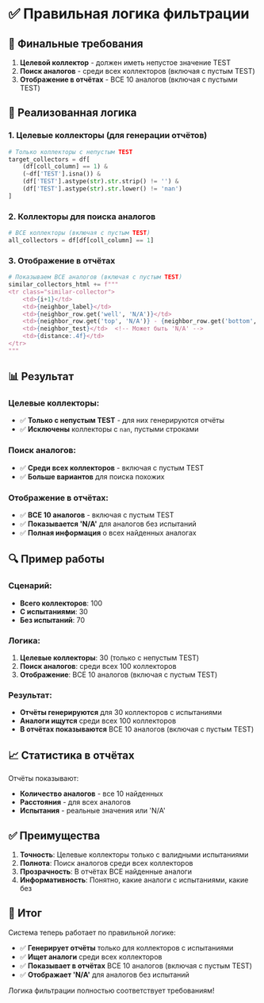 # ✅ Правильная логика фильтрации

## 🎯 Финальные требования
1. **Целевой коллектор** - должен иметь непустое значение TEST
2. **Поиск аналогов** - среди всех коллекторов (включая с пустым TEST)
3. **Отображение в отчётах** - ВСЕ 10 аналогов (включая с пустыми TEST)

## 🔧 Реализованная логика

### 1. Целевые коллекторы (для генерации отчётов)
```python
# Только коллекторы с непустым TEST
target_collectors = df[
    (df[coll_column] == 1) & 
    (~df['TEST'].isna()) & 
    (df['TEST'].astype(str).str.strip() != '') &
    (df['TEST'].astype(str).str.lower() != 'nan')
]
```

### 2. Коллекторы для поиска аналогов
```python
# ВСЕ коллекторы (включая с пустым TEST)
all_collectors = df[df[coll_column] == 1]
```

### 3. Отображение в отчётах
```python
# Показываем ВСЕ аналогов (включая с пустым TEST)
similar_collectors_html += f"""
<tr class="similar-collector">
    <td>{i+1}</td>
    <td>{neighbor_label}</td>
    <td>{neighbor_row.get('well', 'N/A')}</td>
    <td>{neighbor_row.get('top', 'N/A')} - {neighbor_row.get('bottom', 'N/A')}</td>
    <td>{neighbor_test}</td>  <!-- Может быть 'N/A' -->
    <td>{distance:.4f}</td>
</tr>
"""
```

## 📊 Результат

### Целевые коллекторы:
- ✅ **Только с непустым TEST** - для них генерируются отчёты
- ✅ **Исключены** коллекторы с `nan`, пустыми строками

### Поиск аналогов:
- ✅ **Среди всех коллекторов** - включая с пустым TEST
- ✅ **Больше вариантов** для поиска похожих

### Отображение в отчётах:
- ✅ **ВСЕ 10 аналогов** - включая с пустым TEST
- ✅ **Показывается 'N/A'** для аналогов без испытаний
- ✅ **Полная информация** о всех найденных аналогах

## 🔍 Пример работы

### Сценарий:
- **Всего коллекторов**: 100
- **С испытаниями**: 30
- **Без испытаний**: 70

### Логика:
1. **Целевые коллекторы**: 30 (только с непустым TEST)
2. **Поиск аналогов**: среди всех 100 коллекторов
3. **Отображение**: ВСЕ 10 аналогов (включая с пустым TEST)

### Результат:
- **Отчёты генерируются** для 30 коллекторов с испытаниями
- **Аналоги ищутся** среди всех 100 коллекторов
- **В отчётах показываются** ВСЕ 10 аналогов (включая с пустым TEST)

## 📈 Статистика в отчётах

Отчёты показывают:
- **Количество аналогов** - все 10 найденных
- **Расстояния** - для всех аналогов
- **Испытания** - реальные значения или 'N/A'

## ✅ Преимущества

1. **Точность**: Целевые коллекторы только с валидными испытаниями
2. **Полнота**: Поиск аналогов среди всех коллекторов
3. **Прозрачность**: В отчётах ВСЕ найденные аналоги
4. **Информативность**: Понятно, какие аналоги с испытаниями, какие без

## 🎯 Итог

Система теперь работает по правильной логике:
- ✅ **Генерирует отчёты** только для коллекторов с испытаниями
- ✅ **Ищет аналоги** среди всех коллекторов
- ✅ **Показывает в отчётах** ВСЕ 10 аналогов (включая с пустым TEST)
- ✅ **Отображает 'N/A'** для аналогов без испытаний

Логика фильтрации полностью соответствует требованиям!
